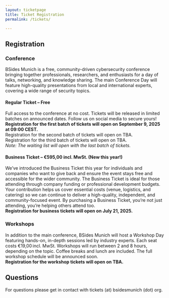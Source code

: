 ```yaml
---
layout: ticketpage
title: Ticket Registration
permalink: /tickets/

---
```


## Registration
### Conference
BSides Munich is a free, community-driven cybersecurity conference bringing together professionals, researchers, and enthusiasts for a day of talks, networking, and knowledge sharing. The main Conference Day will feature high-quality presentations from local and international experts, covering a wide range of security topics.

#### Regular Ticket – Free
Full access to the conference at no cost.  Tickets will be released in limited batches on announced dates. Follow us on social media to secure yours!  
**Registration for the first batch of tickets will open on September 9, 2025 at 09:00 CEST.**  
Registration for the second batch of tickets will open on TBA.  
Registration for the third batch of tickets will open on TBA.  
*Note: The waiting list will open with the last batch of tickets.*

#### Business Ticket – €595,00 incl. MwSt. (New this year!)
We’ve introduced the Business Ticket this year for individuals and companies who want to give back and ensure the event stays free and accessible for the wider community. The Business Ticket is ideal for those attending through company funding or professional development budgets. Your contribution helps us cover essential costs (venue, logistics, and catering) so we can continue to deliver a high-quality, independent, and community-focused event.
 By purchasing a Business Ticket, you’re not just attending, you’re helping others attend too.  
 **Registration for business tickets will open on July 21, 2025.**

### Workshops
In addition to the main conference, BSides Munich will host a Workshop Day featuring hands-on, in-depth sessions led by industry experts.
Each seat costs €19,00 incl. MwSt. Workshops will run between 2 and 8 hours, depending on the topic. Coffee breaks and lunch are included. The full workshop schedule will be announced soon.  
**Registration for the workshop tickets will open on TBA.**

## Questions
For questions please get in contact with tickets (at) bsidesmunich (dot) org.
 
